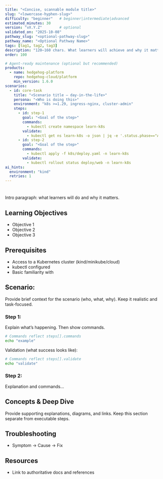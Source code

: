 ```yaml
---
title: "<Concise, scannable module title>"
slug: "<lowercase-hyphen-slug>"
difficulty: "beginner"   # beginner|intermediate|advanced
estimated_minutes: 30
version: "vX.Y.Z"        # optional
validated_on: "2025-10-08"
pathway_slug: "<optional-pathway-slug>"
pathway_name: "<Optional Pathway Name>"
tags: [tag1, tag2, tag3]
description: "120–160 chars. What learners will achieve and why it matters."
order: 100

# Agent-ready maintenance (optional but recommended)
products:
  - name: hedgehog-platform
    repo: hedgehog-cloud/platform
    min_version: 1.6.0
scenarios:
  - id: core-task
    title: "<Scenario title – day-in-the-life>"
    persona: "<Who is doing this>"
    environment: "k8s >=1.29, ingress-nginx, cluster-admin"
    steps:
      - id: step-1
        goal: "<Goal of the step>"
        commands:
          - kubectl create namespace learn-k8s
        validate:
          - kubectl get ns learn-k8s -o json | jq -e '.status.phase=="Active"'
      - id: step-2
        goal: "<Goal of the step>"
        commands:
          - kubectl apply -f k8s/deploy.yaml -n learn-k8s
        validate:
          - kubectl rollout status deploy/web -n learn-k8s
ai_hints:
  environment: "kind"
  retries: 1
---
```


# <Module Title>

Intro paragraph: what learners will do and why it matters.

## Learning Objectives
- Objective 1
- Objective 2
- Objective 3

## Prerequisites
- Access to a Kubernetes cluster (kind/minikube/cloud)
- kubectl configured
- Basic familiarity with <topic>

## Scenario: <Scenario Title>
Provide brief context for the scenario (who, what, why). Keep it realistic and task-focused.

### Step 1: <Step Name>
Explain what’s happening. Then show commands.

```bash
# Commands reflect steps[].commands
echo "example"
```

Validation (what success looks like):
```bash
# Commands reflect steps[].validate
echo "validate"
```

### Step 2: <Step Name>
Explanation and commands…

## Concepts & Deep Dive
Provide supporting explanations, diagrams, and links. Keep this section separate from executable steps.

## Troubleshooting
- Symptom → Cause → Fix

## Resources
- Link to authoritative docs and references

